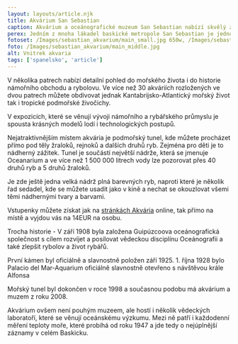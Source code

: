 ```yaml
---
layout: layouts/article.njk
title: Akvárium San Sebastian
caption: Akvárium a oceánografické muzeum San Sebastian nabízí skvělý zážitek pro děti i dospělé.
perex: Jedním z mnoha lákadel baskické metropole San Sebastian je jednoznačně místní akvárium známé jako "Donostia-San Sebastian Aquarium”. Nachází se v blízkosti přístavu a historické čtvrti Parte Vieja a pro nás to byl jedoznačně nejlepší zážitek v tomto městě. 
fotoset: /Images/sebastian_akvarium/main_small.jpg 650w, /Images/sebastian_akvarium/main_middle.jpg 950w, /Images/sebastian_akvarium/main_big.jpg 1250w, /Images/sebastian_akvarium/main_large.jpg 2000w, /Images/sebastian_akvarium/main_superlarge.jpg 2800w 
foto: /Images/sebastian_akvarium/main_middle.jpg
alt: Vnitrek akvaria
tags: ['spanelsko', 'article']
---
```


V několika patrech nabízí detailní pohled do mořského života i do historie námořního obchodu a rybolovu. Ve více než 30 akváriích rozložených ve dvou patrech můžete obdivovat jednak Kantabrijsko-Atlantický mořský život tak i tropické podmořské živočichy. 

V expozicích, které se věnují vývoji námořního a rybářského průmyslu je spousta krásných modelů lodí i technologických postupů. 

Nejatraktivnějším místem akvária je podmořský tunel, kde můžete procházet přímo pod těly žraloků, rejnoků a dalších druhů ryb. Zejména pro děti je to nádherný zážitek. Tunel je součástí největší nádrže, která se jmenuje Oceanarium a ve více než 1 500 000 litrech vody lze pozorovat přes 40 druhů ryb a 5 druhů žraloků.

Je zde ještě jedna velká nádrž plná barevných ryb, naproti které je několik řad sedadel, kde se můžete usadit jako v kině a nechat se okouzlovat všemi těmi nádhernými tvary a barvami.

Vstupenky můžete získat jak na <a href="https://tienda.aquariumss.com/">stránkách Akvária</a> online, tak přímo na místě a vyjdou vás na  14EUR na osobu. 


Trocha historie - V září 1908 byla založena Guipúzcoova oceánografická společnost s cílem rozvíjet a posilovat vědeckou disciplínu Oceánografii a také zlepšit rybolov a život rybářů. 

První kámen  byl oficiálně a slavnostně položen  září 1925.  1. října 1928 bylo Palacio del Mar-Aquarium oficiálně slavnostně otevřeno s návštěvou krále Alfonsa

Mořský tunel byl dokončen v roce 1998 a současnou podobu má akvárium a muzem z roku 2008.

Akvárium ovšem není pouhým muzeem, ale hostí i několik vědeckých laboratoří, které se věnují oceánskému výzkumu. Mezi ně patří i každodenní měření teploty moře, které probíhá od roku 1947 a jde tedy o nejúplnější záznamy v celém Baskicku.
